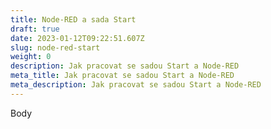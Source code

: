 ```yaml
---
title: Node-RED a sada Start
draft: true
date: 2023-01-12T09:22:51.607Z
slug: node-red-start
weight: 0
description: Jak pracovat se sadou Start a Node-RED
meta_title: Jak pracovat se sadou Start a Node-RED
meta_description: Jak pracovat se sadou Start a Node-RED
---
```

B﻿ody